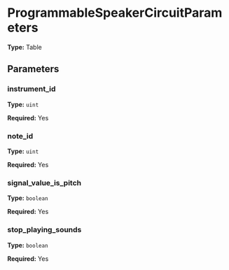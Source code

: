 # ProgrammableSpeakerCircuitParameters

**Type:** Table

## Parameters

### instrument_id

**Type:** `uint`

**Required:** Yes

### note_id

**Type:** `uint`

**Required:** Yes

### signal_value_is_pitch

**Type:** `boolean`

**Required:** Yes

### stop_playing_sounds

**Type:** `boolean`

**Required:** Yes

